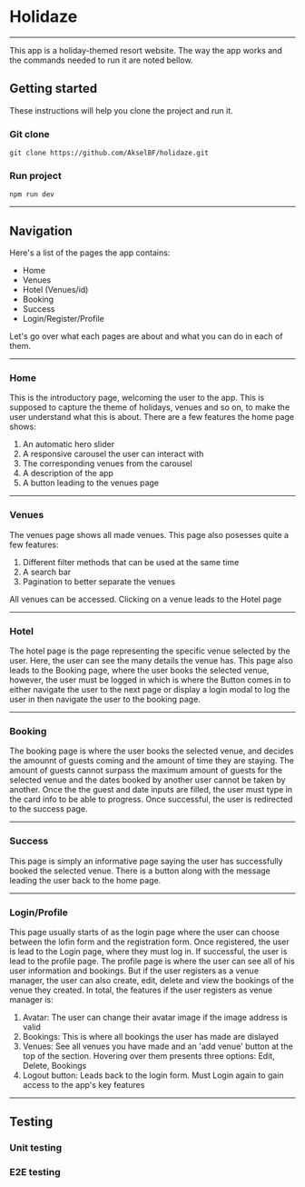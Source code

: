 # Holidaze

***

This app is a holiday-themed resort website. The way the app works and the commands needed to run it are noted bellow.

## Getting started

These instructions will help you clone the project and run it.

### Git clone
```
git clone https://github.com/AkselBF/holidaze.git
```

### Run project
```
npm run dev
```

***

## Navigation

Here's a list of the pages the app contains:

- Home
- Venues
- Hotel (Venues/id)
- Booking
- Success
- Login/Register/Profile

Let's go over what each pages are about and what you can do in each of them.

***

### Home

This is the introductory page, welcoming the user to the app. This is supposed to capture the theme of holidays, venues and so on, to make the user understand what this is about. There are a few features the home page shows:
1. An automatic hero slider
2. A responsive carousel the user can interact with
3. The corresponding venues from the carousel
4. A description of the app
5. A button leading to the venues page

*** 

### Venues

The venues page shows all made venues. This page also posesses quite a few features:
1. Different filter methods that can be used at the same time
2. A search bar
3. Pagination to better separate the venues

All venues can be accessed. Clicking on a venue leads to the Hotel page

***

### Hotel

The hotel page is the page representing the specific venue selected by the user. Here, the user can see the many details the venue has. This page also leads to the Booking page, where the user books the selected venue, however, the user must be logged in which is where the Button comes in to either navigate the user to the next page or display a login modal to log the user in then navigate the user to the booking page.

*** 

### Booking

The booking page is where the user books the selected venue, and decides the amounnt of guests coming and the amount of time they are staying. 
The amount of guests cannot surpass the maximum amount of guests for the selected venue and the dates booked by another user cannot be taken by another. 
Once the the guest and date inputs are filled, the user must type in the card info to be able to progress. Once successful, the user is redirected to the success page. 

*** 

### Success 

This page is simply an informative page saying the user has successfully booked the selected venue. There is a button along with the message leading the user back to the home page.

***

### Login/Profile

This page usually starts of as the login page where the user can choose between the lofin form and the registration form. Once registered, the user is lead to the Login page, where they must log in. If successful, the user is lead to the profile page. 
The profile page is where the user can see all of his user information and bookings. But if the user registers as a venue manager, the user can also create, edit, delete and view the bookings of the venue they created.
In total, the features if the user registers as venue manager is:
1. Avatar: The user can change their avatar image if the image address is valid
2. Bookings: This is where all bookings the user has made are dislayed
3. Venues: See all venues you have made and an 'add venue' button at the top of the section. Hovering over them presents three options: Edit, Delete, Bookings
4. Logout button: Leads back to the login form. Must Login again to gain access to the app's key features

*** 

## Testing 

### Unit testing

### E2E testing